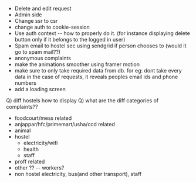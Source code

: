- Delete and edit request
- Admin side
- Change ssr to csr
- change auth to cookie-session
- Use auth context -- how to properly do it. (for instance displaying delete button only if it belongs to the logged in user)
- Spam email to hostel sec using sendgrid if person chooses to (would it go to spam mail??)
- anonymous complaints
- make the animations smoother using framer motion
- make sure to only take required data from db. for eg: dont take every data in the case of requests, it reveals peoples email ids and phone numbers
- add a loading screen

Q) diff hostels how to display
Q) what are the diff categories of complaints??

- foodcourt/mess related
- anjappar/hfc/primemart/usha/ccd related
- animal
- hostel
  - electricity/wifi
  - health
  - staff
- proff related
- other ?? -- workers?
- non hostel electricity, bus(and other transport), staff
